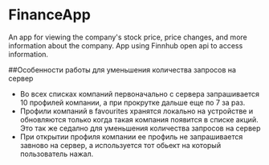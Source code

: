 # FinanceApp
An app for viewing the company's stock price, price changes, and more information about the company. App using Finnhub open api to access information.

##Особенности работы для уменьшения количества запросов на сервер
* Во всех списках компаний первоначально с сервера запрашивается 10 профилей компании, а при прокрутке дальше еще по 7 за раз.
* Профили компаний в favourites хранятся локально на устройстве и обновляются только когда такая компания появится в списке акций. Это так же седално для уменьшения количества запросов на сервер
* При открытии профиля компании ее профиль не запрашивается завново на сервер, а используется тот обьект на который пользователь нажал.
